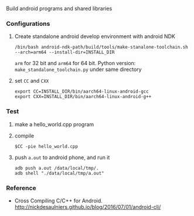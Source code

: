 Build android programs and shared libraries

### Configurations

1. Create standalone android develop environment with android NDK
    ```
    /bin/bash android-ndk-path/build/tools/make-stanalone-toolchain.sh --arch=arm64 --install-dir=INSTALL_DIR
    ```
    `arm` for 32 bit and `arm64` for 64 bit. Python version: `make_standalone_toolchain.py` under same directory

1. set `CC` and `CXX`
    ```
    export CC=INSTALL_DIR/bin/aarch64-linux-android-gcc
    export CXX=INSTALL_DIR/bin/aarch64-linux-android-g++
    ```

### Test

1. make a hello_world.cpp program

2. compile

    ```
    $CC -pie hello_world.cpp
    ```

3. push `a.out` to android phone, and run it
    ```
    adb push a.out /data/local/tmp/.
    adb shell "./data/local/tmp/a.out"
    ```




### Reference
* Cross Compiling C/C++ for Android. http://nickdesaulniers.github.io/blog/2016/07/01/android-cli/
